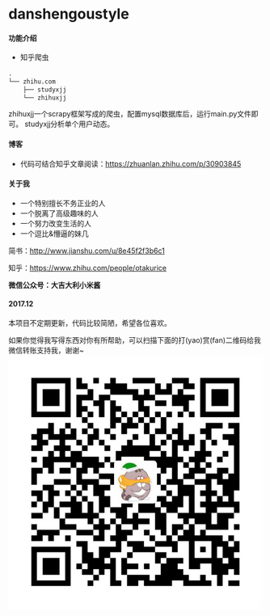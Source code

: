 # danshengoustyle
#### 功能介绍
- 知乎爬虫
```
.
└── zhihu.com
    ├── studyxjj
    └── zhihuxjj
```
zhihuxjj一个scrapy框架写成的爬虫，配置mysql数据库后，运行main.py文件即可。
studyxjj分析单个用户动态。

#### 博客
- 代码可结合知乎文章阅读：https://zhuanlan.zhihu.com/p/30903845

#### 关于我
- 一个特别擅长不务正业的人
- 一个脱离了高级趣味的人
- 一个努力改变生活的人
- 一个逗比&懵逼的妹几

简书：http://www.jianshu.com/u/8e45f2f3b6c1

知乎：https://www.zhihu.com/people/otakurice

**微信公众号：大吉大利小米酱**

#### 2017.12
本项目不定期更新，代码比较简陋，希望各位喜欢。

如果你觉得我写得东西对你有所帮助，可以扫描下面的打(yao)赏(fan)二维码给我微信转账支持我，谢谢~
![](assets/README-8304749f.JPG)
